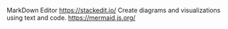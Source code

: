 MarkDown Editor https://stackedit.io/
Create diagrams and visualizations using text and code.  https://mermaid.js.org/
